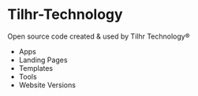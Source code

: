 # Tilhr-Technology
Open source code created & used by Tilhr Technology®

 - Apps
 - Landing Pages
 - Templates
 - Tools
 - Website Versions
 

